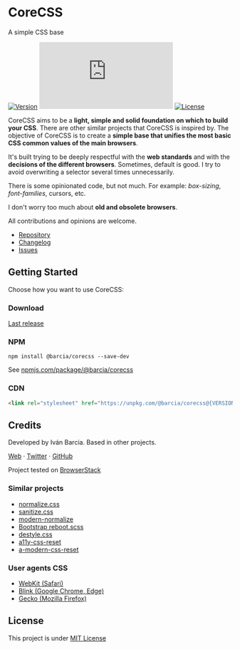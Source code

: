 # CoreCSS
A simple CSS base

[![Version](https://img.shields.io/github/package-json/v/barcia/corecss.svg)][latest-release]
[![File size in bytes](https://img.shields.io/github/size/barcia/corecss/dist/core.min.css)][latest-release]
[![License](https://img.shields.io/github/license/barcia/corecss.svg)][license]

CoreCSS aims to be a **light, simple and solid foundation on which to build your CSS**. There are other similar projects that CoreCSS is inspired by. The objective of CoreCSS is to create a **simple base that unifies the most basic CSS common values of the main browsers**.

It's built trying to be deeply respectful with the **web standards** and with the **decisions of the different browsers**. Sometimes, default is good. I try to avoid overwriting a selector several times unnecessarily.

There is some opinionated code, but not much. For example: _box-sizing_, _font-families_, cursors, etc.

I don't worry too much about **old and obsolete browsers**.

All contributions and opinions are welcome.

- [Repository][repository]
- [Changelog][releases]
- [Issues][issues]



## Getting Started
Choose how you want to use CoreCSS:

### Download
[Last release][latest-release]

### NPM
  ```shell
  npm install @barcia/corecss --save-dev
  ```

  See [npmjs.com/package/@barcia/corecss][npm]

### CDN
  ```html
  <link rel="stylesheet" href="https://unpkg.com/@barcia/corecss@{VERSION}">
  ```



## Credits
Developed by Iván Barcia. Based in other projects.

[Web][ivan-web] · [Twitter][ivan-twitter] · [GitHub][ivan-github]

Project tested on [BrowserStack](https://www.browserstack.com/)

### Similar projects
* [normalize.css](https://github.com/necolas/normalize.css)
* [sanitize.css](https://github.com/csstools/sanitize.css)
* [modern-normalize](https://github.com/sindresorhus/modern-normalize)
* [Bootstrap reboot.scss](https://github.com/twbs/bootstrap/blob/v4-dev/scss/_reboot.scss)
* [destyle.css](https://nicolas-cusan.github.io/destyle.css)
* [a11y-css-reset](https://github.com/mike-engel/a11y-css-reset)
* [a-modern-css-reset](https://piccalil.li/blog/a-modern-css-reset)

### User agents CSS
* [WebKit (Safari)][webkit]
* [Blink (Google Chrome, Edge)][blink]
* [Gecko (Mozilla Firefox)][gecko]



## License
This project is under [MIT License][license]



[repository]: https://github.com/barcia/corecss/
[issues]: https://github.com/barcia/corecss/issues
[releases]: https://github.com/barcia/corecss/releases
[latest-release]: https://github.com/barcia/corecss/releases/latest
[license]: LICENSE
[npm]: https://www.npmjs.com/package/@barcia/corecss

[ivan-web]: https://barcia.dev
[ivan-twitter]: https://twitter.com/ivarcia
[ivan-github]: http://www.github.com/barcia

[webkit]: https://trac.webkit.org/browser/trunk/Source/WebCore/css/html.css
[blink]: https://chromium.googlesource.com/chromium/blink/+/master/Source/core/css/html.css
[gecko]: https://dxr.mozilla.org/mozilla-central/source/layout/style/res/html.css
